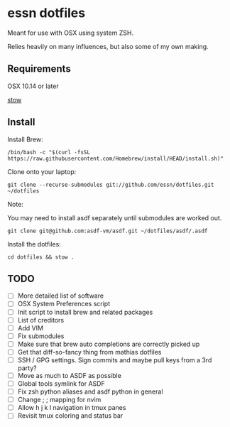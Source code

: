 essn dotfiles
===================

Meant for use with OSX using system ZSH.

Relies heavily on many influences, but also some of my own making.

Requirements
------------

OSX 10.14 or later

[stow](https://www.gnu.org/software/stow/)

Install
-------

Install Brew:

    /bin/bash -c "$(curl -fsSL https://raw.githubusercontent.com/Homebrew/install/HEAD/install.sh)"

Clone onto your laptop:

    git clone --recurse-submodules git://github.com/essn/dotfiles.git ~/dotfiles

Note:

You may need to install asdf separately until submodules are worked out.

    git clone git@github.com:asdf-vm/asdf.git ~/dotfiles/asdf/.asdf

Install the dotfiles:

    cd dotfiles && stow .

TODO
------

- [ ] More detailed list of software
- [ ] OSX System Preferences script
- [ ] Init script to install brew and related packages
- [ ] List of creditors
- [ ] Add VIM
- [ ] Fix submodules
- [ ] Make sure that brew auto completions are correctly picked up
- [ ] Get that diff-so-fancy thing from mathias dotfiles
- [ ] SSH / GPG settings. Sign commits and maybe pull keys from a 3rd party?
- [ ] Move as much to ASDF as possible
- [ ] Global tools symlink for ASDF
- [ ] Fix zsh python aliases and asdf python in general
- [ ] Change ; ; mapping for nvim
- [ ] Allow h j k l navigation in tmux panes
- [ ] Revisit tmux coloring and status bar
